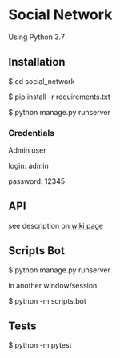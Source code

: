 Social Network
=======================

Using Python 3.7

## Installation

$ cd social_network

$ pip install -r requirements.txt

$ python manage.py runserver

### Credentials

Admin user

login: admin

password: 12345

## API

see description on [wiki page](https://github.com/SawlStone/social_network/wiki)

## Scripts Bot

$ python manage.py runserver

in another window/session

$ python -m scripts.bot

## Tests

$ python -m pytest